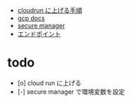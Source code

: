 - [cloudrun に上げる手順](https://qiita.com/riku-shiru/items/d3f7dda5a5e87c4b26e9)
- [gcp docs](https://cloud.google.com/endpoints/docs/openapi/enable-api?hl=ja#gcloud)
- [secure manager](https://www.youtube.com/watch?v=JIE89dneaGo)
- [エンドポイント](https://katayama8000-q4tcbuvapa-an.a.run.app/)

# todo

- [o] cloud run に上げる
- [-] secure manager で環境変数を設定
